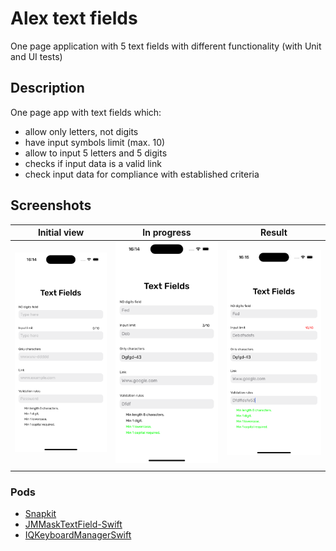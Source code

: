 # Alex text fields 

One page application with 5 text fields with different functionality (with Unit and UI tests)


## Description

One page app with text fields which:
* allow only letters, not digits
* have input symbols limit (max. 10)
* allow to input 5 letters and 5 digits
* checks if input data is a valid link
* check input data for compliance with established criteria


## Screenshots


|                                                                         Initial view                                                                          | In progress                                                                                                                                                         |                                                                            Result                                                                            |
| :-----------------------------------------------------------------------------------------------------------------------------------------------------------: | ------------------------------------------------------------------------------------------------------------------------------------------------------------------- | :----------------------------------------------------------------------------------------------------------------------------------------------------------: |
| <img src = "https://github.com/deidg/Alex_textFields/blob/da453ade3a7268d1ccb727d858db3adcd44a28ef/V2%20textFields%20var%203/Assets/initial.png" width = 400> | <img src = "https://github.com/deidg/Alex_textFields/blob/da453ade3a7268d1ccb727d858db3adcd44a28ef/V2%20textFields%20var%203/Assets/in%20progress.png" width = 400> | <img src = "https://github.com/deidg/Alex_textFields/blob/da453ade3a7268d1ccb727d858db3adcd44a28ef/V2%20textFields%20var%203/Assets/filled.png" width = 400> |
|                                                                                                                                                               |                                                                                                                                                                     |                                                                                                                                                              |

### Pods

* [Snapkit](https://github.com/SnapKit/SnapKit)
* [JMMaskTextField-Swift](https://github.com/JotaMelo/JMMaskTextField-Swift) 
* [IQKeyboardManagerSwift](https://github.com/hackiftekhar/IQKeyboardManager) 

